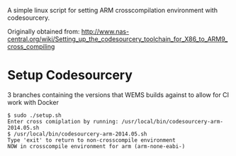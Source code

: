 A simple linux script for setting ARM crosscompilation environment with codesourcery.

Originally obtained from: http://www.nas-central.org/wiki/Setting_up_the_codesourcery_toolchain_for_X86_to_ARM9_cross_compiling

Setup Codesourcery
==================

3 branches containing the versions that WEMS builds against to allow for CI work with Docker

```
$ sudo ./setup.sh
Enter cross comiplation by running: /usr/local/bin/codesourcery-arm-2014.05.sh
$ /usr/local/bin/codesourcery-arm-2014.05.sh
Type 'exit' to return to non-crosscompile environment
NOW in crosscompile environment for arm (arm-none-eabi-)
```
